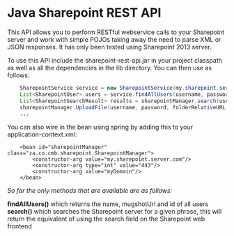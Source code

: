 Java Sharepoint REST API
========================

This API allows you to perform RESTful webservice calls to your Sharepoint server and work with simple POJOs taking away
the need to parse XML or JSON responses. It has only been tested using Sharepoint 2013 server.

To use this API include the sharepoint-rest-api.jar in your project classpath as well as all the dependencies in the
lib directory. You can then use as follows:
```java
    SharepointService service = new SharepointService(my.sharepoint.server.com, 443, myDomain);
    List<SharepointUser> users = service.findAllUsers(username, password);
    List<SharepointSearchResult> results = sharepointManager.search(username, password, "searchPhrase")
    sharepointManager.UploadFile(username, password, folderRelativeURL, fileName, fileData);
    ...
```

You can also wire in the bean using spring by adding this to your application-context.xml:
```
    <bean id="sharepointManager" class="za.co.cmb.sharepoint.SharepointManager">
        <constructor-arg value="my.sharepoint.server.com"/>
        <constructor-arg type="int" value="443"/>
        <constructor-arg value="myDomain"/>
    </bean>
```

*So far the only methods that are available are as follows:*

**findAllUsers()** which returns the name, mugshotUrl and id of all users<br/>
**search()** which searches the Sharepoint server for a given phrase, this will return the equivalent of using the search field on the Sharepoint web frontend
